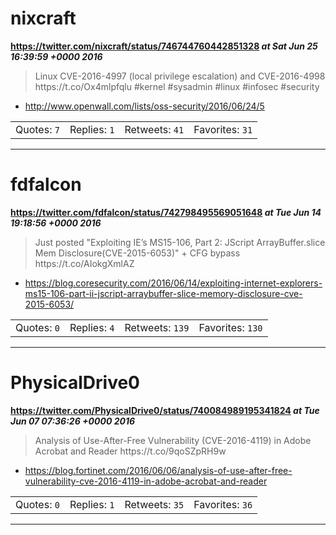 # nixcraft
**https://twitter.com/nixcraft/status/746744760442851328 _at Sat Jun 25 16:39:59 +0000 2016_**
<blockquote>
Linux CVE-2016-4997 (local privilege escalation) and CVE-2016-4998 https://t.co/Ox4mlpfqlu #kernel #sysadmin #linux #infosec #security
</blockquote>

* http://www.openwall.com/lists/oss-security/2016/06/24/5

<table><tr>
<td>Quotes: <code>7</code></td>
<td>Replies: <code>1</code></td>
<td>Retweets: <code>41</code></td>
<td>Favorites: <code>31</code></td>
</tr></table>

---

# fdfalcon
**https://twitter.com/fdfalcon/status/742798495569051648 _at Tue Jun 14 19:18:56 +0000 2016_**
<blockquote>
Just posted "Exploiting IE’s MS15-106, Part 2: JScript ArrayBuffer.slice Mem Disclosure(CVE-2015-6053)" + CFG bypass https://t.co/AIokgXmlAZ
</blockquote>

* https://blog.coresecurity.com/2016/06/14/exploiting-internet-explorers-ms15-106-part-ii-jscript-arraybuffer-slice-memory-disclosure-cve-2015-6053/

<table><tr>
<td>Quotes: <code>0</code></td>
<td>Replies: <code>4</code></td>
<td>Retweets: <code>139</code></td>
<td>Favorites: <code>130</code></td>
</tr></table>

---

# PhysicalDrive0
**https://twitter.com/PhysicalDrive0/status/740084989195341824 _at Tue Jun 07 07:36:26 +0000 2016_**
<blockquote>
Analysis of Use-After-Free Vulnerability (CVE-2016-4119) in Adobe Acrobat and Reader 
https://t.co/9qoSZpRH9w
</blockquote>

* https://blog.fortinet.com/2016/06/06/analysis-of-use-after-free-vulnerability-cve-2016-4119-in-adobe-acrobat-and-reader

<table><tr>
<td>Quotes: <code>0</code></td>
<td>Replies: <code>1</code></td>
<td>Retweets: <code>35</code></td>
<td>Favorites: <code>36</code></td>
</tr></table>

---

